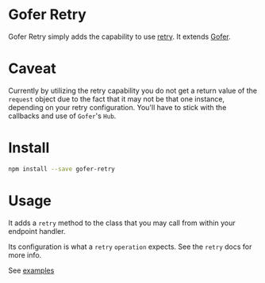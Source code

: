 # Gofer Retry

Gofer Retry simply adds the capability to use [retry](https://github.com/tim-kos/node-retry). It extends [Gofer](https://github.com/groupon/gofer).

# Caveat

Currently by utilizing the retry capability you do not get a return value of the `request` object
due to the fact that it may not be that one instance, depending on your retry configuration. You'll
have to stick with the callbacks and use of `Gofer`'s `Hub`.

# Install

```sh
npm install --save gofer-retry
```

# Usage

It adds a `retry` method to the class that you may call from within your endpoint handler.

Its configuration is what a `retry` `operation` expects. See the `retry` docs for more info.

See [examples](examples/)
